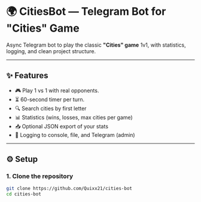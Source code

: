 # 🌍 CitiesBot — Telegram Bot for "Cities" Game

Async Telegram bot to play the classic **"Cities" game** 1v1, with statistics, logging, and clean project structure.

---

## ✨ Features

- 🎮 Play 1 vs 1 with real opponents.
- ⏳ 60-second timer per turn.
- 🔍 Search cities by first letter
- 📊 Statistics (wins, losses, max cities per game)
- 📥 Optional JSON export of your stats
- 📝 Logging to console, file, and Telegram (admin)

---

## ⚙️ Setup

### 1. Clone the repository

```bash
git clone https://github.com/Quixx21/cities-bot
cd cities-bot

